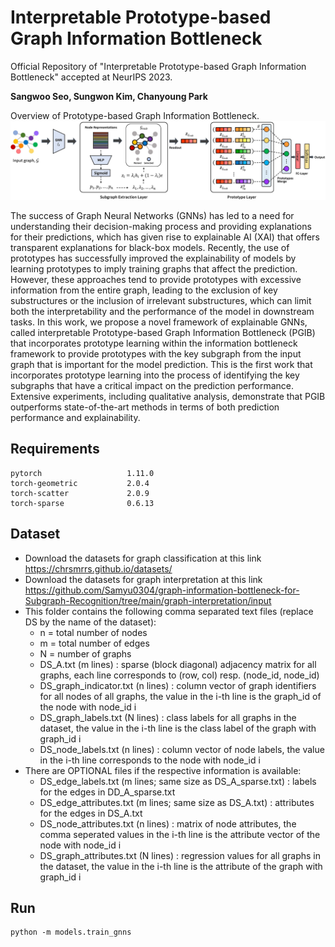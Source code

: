 # Interpretable Prototype-based Graph Information Bottleneck
Official Repository of "Interpretable Prototype-based Graph Information Bottleneck" accepted at NeurIPS 2023.

**Sangwoo Seo, Sungwon Kim, Chanyoung Park**

Overview of Prototype-based Graph Information Bottleneck.
![architecture2_page-0001](./image_architecture.jpg)

The success of Graph Neural Networks (GNNs) has led to a need for understanding their decision-making process and providing explanations for their predictions, which has given rise to explainable AI (XAI) that offers transparent explanations for black-box models. Recently, the use of prototypes has successfully improved the explainability of models by learning prototypes to imply training graphs that affect the prediction. However, these approaches tend to provide prototypes with excessive information from the entire graph, leading to the exclusion of key substructures or the inclusion of irrelevant substructures, which can limit both the interpretability and the performance of the model in downstream tasks. In this work, we propose a novel framework of explainable GNNs, called interpretable Prototype-based Graph Information Bottleneck (PGIB) that incorporates prototype learning within the information bottleneck framework to provide prototypes with the key subgraph from the input graph that is important for the model prediction. This is the first work that incorporates prototype learning into the process of identifying the key subgraphs that have a critical impact on the prediction performance. Extensive experiments, including qualitative analysis, demonstrate that PGIB outperforms state-of-the-art methods in terms of both prediction performance and explainability.


## Requirements
```
pytorch                   1.11.0             
torch-geometric           2.0.4
torch-scatter             2.0.9
torch-sparse              0.6.13
```
## Dataset
* Download the datasets for graph classification at this link https://chrsmrrs.github.io/datasets/
* Download the datasets for graph interpretation at this link https://github.com/Samyu0304/graph-information-bottleneck-for-Subgraph-Recognition/tree/main/graph-interpretation/input
* This folder contains the following comma separated text files (replace DS by the name of the dataset):
  - n = total number of nodes
  - m = total number of edges
  - N = number of graphs
  - DS_A.txt (m lines) : sparse (block diagonal) adjacency matrix for all graphs, each line corresponds to (row, col) resp. (node_id, node_id)
  - DS_graph_indicator.txt (n lines) : column vector of graph identifiers for all nodes of all graphs, the value in the i-th line is the graph_id of the node with node_id i
  - DS_graph_labels.txt (N lines) : class labels for all graphs in the dataset, the value in the i-th line is the class label of the graph with graph_id i
  - DS_node_labels.txt (n lines) : column vector of node labels, the value in the i-th line corresponds to the node with node_id i
* There are OPTIONAL files if the respective information is available:
  - DS_edge_labels.txt (m lines; same size as DS_A_sparse.txt) : labels for the edges in DD_A_sparse.txt 
  - DS_edge_attributes.txt (m lines; same size as DS_A.txt) : attributes for the edges in DS_A.txt 
  - DS_node_attributes.txt (n lines) : matrix of node attributes, the comma seperated values in the i-th line is the attribute vector of the node with node_id i
  - DS_graph_attributes.txt (N lines) : regression values for all graphs in the dataset, the value in the i-th line is the attribute of the graph with graph_id i




## Run

```
python -m models.train_gnns
```
